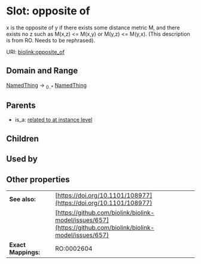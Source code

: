 
# Slot: opposite of


x is the opposite of y if there exists some distance metric M, and there exists no z such as M(x,z) <= M(x,y) or M(y,z) <= M(y,x). (This description is from RO. Needs to be rephrased).

URI: [biolink:opposite_of](https://w3id.org/biolink/vocab/opposite_of)


## Domain and Range

[NamedThing](NamedThing.md) &#8594;  <sub>0..\*</sub> [NamedThing](NamedThing.md)

## Parents

 *  is_a: [related to at instance level](related_to_at_instance_level.md)

## Children


## Used by


## Other properties

|  |  |  |
| --- | --- | --- |
| **See also:** | | [https://doi.org/10.1101/108977](https://doi.org/10.1101/108977) |
|  | | [https://github.com/biolink/biolink-model/issues/657](https://github.com/biolink/biolink-model/issues/657) |
| **Exact Mappings:** | | RO:0002604 |

